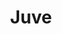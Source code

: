 ---
title: Juve
crosslinks:
- soccer
- youtubefactsbot
- soccerstreams
- youtubot
- footballdownload
- reddevils
- ACMilan
- footballhighlights
- u_imguralbumbot
- acesoccerstreams
- tmsbmeta
- fcbayern
- juventus
- schalke04
- Pyongyang
- Gunners
- botwatch
- livven
- place
- iamverysmart
---